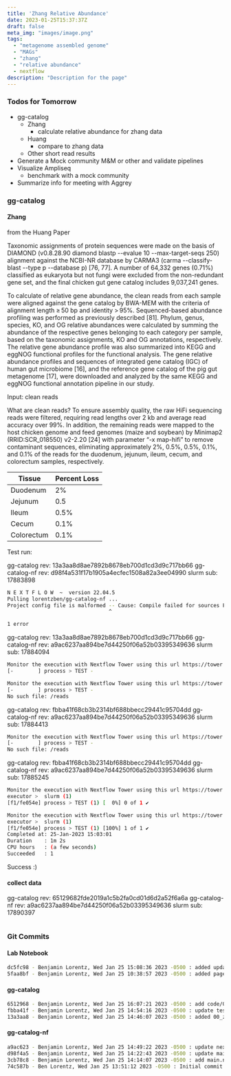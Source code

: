 ```yaml
---
title: 'Zhang Relative Abundance'
date: 2023-01-25T15:37:37Z
draft: false
meta_img: "images/image.png"
tags:
  - "metagenome assembled genome"
  - "MAGs"
  - "zhang"
  - "relative abundance"
  - nextflow
description: "Description for the page"
---
```


### Todos for Tomorrow

- gg-catalog
  - Zhang
    - calculate relative abundance for zhang data
  - Huang
    - compare to zhang data
  - Other short read results
- Generate a Mock community M&M or other and validate pipelines
- Visualize Ampliseq
  - benchmark with a mock community
- Summarize info for meeting with Aggrey

### gg-catalog

#### Zhang

from the Huang Paper


Taxonomic assignments of protein sequences were made on the basis of DIAMOND (v0.8.28.90 diamond blastp --evalue 10 --max-target-seqs 250) alignment against the NCBI-NR database by CARMA3 (carma --classify-blast --type p --database p) [76, 77]. A number of 64,332 genes (0.71%) classified as eukaryota but not fungi were excluded from the non-redundant gene set, and the final chicken gut gene catalog includes 9,037,241 genes.

To calculate of relative gene abundance, the clean reads from each sample were aligned against the gene catalog by BWA-MEM with the criteria of alignment length ≥ 50 bp and identity > 95%. Sequenced-based abundance profiling was performed as previously described [81]. Phylum, genus, species, KO, and OG relative abundances were calculated by summing the abundance of the respective genes belonging to each category per sample, based on the taxonomic assignments, KO and OG annotations, respectively. The relative gene abundance profile was also summarized into KEGG and eggNOG functional profiles for the functional analysis. The gene relative abundance profiles and sequences of integrated gene catalog (IGC) of human gut microbiome [16], and the reference gene catalog of the pig gut metagenome [17], were downloaded and analyzed by the same KEGG and eggNOG functional annotation pipeline in our study.


Input: clean reads

What are clean reads?
  To ensure assembly quality, the raw HiFi sequencing reads were filtered, requiring read lengths over 2 kb and average   read accuracy over 99%. In addition, the remaining reads were mapped to the host chicken genome and feed genomes       (maize and soybean) by Minimap2 (RRID:SCR_018550) v2-2.20 [24] with parameter “-x map-hifi” to remove contaminant      sequences, eliminating approximately 2%, 0.5%, 0.5%, 0.1%, and 0.1% of the reads for the duodenum, jejunum, ileum,     cecum, and colorectum samples, respectively. 
  

| Tissue | Percent Loss |
| --- | --- |
| Duodenum | 2% | 
| Jejunum | 0.5 |
| Ileum | 0.5% |
| Cecum | 0.1% |
| Colorectum | 0.1% |

Test run:

gg-catalog rev: 13a3aa8d8ae7892b8678eb700d1cd3d9c717bb66
gg-catalog-nf rev: d98f4a531f17b1905a4ecfec1508a82a3ee04990
slurm sub: 17883898

```bash
N E X T F L O W  ~  version 22.04.5
Pulling lorentzben/gg-catalog-nf ...
Project config file is malformed -- Cause: Compile failed for sources FixedSetSources[name='/groovy/script/ScriptEC354DC4DA40B$/groovy/script/ScriptEC354DC4DA40BF3CA2978BD707DC42F2/_nf_config_45174931: 23: Unexpected character: '\'' @ line 23, column 53.   orentzb/microbiome_analyst:1.1'
                                 ^

1 error
```
gg-catalog rev: 13a3aa8d8ae7892b8678eb700d1cd3d9c717bb66
gg-catalog-nf rev: a9ac6237aa894be7d44250f06a52b03395349636
slurm sub: 17884094

```bash
Monitor the execution with Nextflow Tower using this url https://tower.nf/user/bjl34716/watch/5K1JY4eWtSuEyB
[-        ] process > TEST -

Monitor the execution with Nextflow Tower using this url https://tower.nf/user/bjl34716/watch/5K1JY4eWtSuEyB
[-        ] process > TEST -
No such file: /reads
```

gg-catalog rev: fbba41f68cb3b2314bf688bbecc29441c95704dd
gg-catalog-nf rev: a9ac6237aa894be7d44250f06a52b03395349636
slurm sub: 17884413


```bash
Monitor the execution with Nextflow Tower using this url https://tower.nf/user/bjl34716/watch/3qKGL6VkSvBEn0
[-        ] process > TEST -
No such file: /reads
```

gg-catalog rev: fbba41f68cb3b2314bf688bbecc29441c95704dd
gg-catalog-nf rev: a9ac6237aa894be7d44250f06a52b03395349636
slurm sub: 17885245

```bash
Monitor the execution with Nextflow Tower using this url https://tower.nf/user/bjl34716/watch/4CPaSFgFNS7aa4
executor >  slurm (1)
[f1/fe054e] process > TEST (1) [  0%] 0 of 1 ✔

Monitor the execution with Nextflow Tower using this url https://tower.nf/user/bjl34716/watch/4CPaSFgFNS7aa4
executor >  slurm (1)
[f1/fe054e] process > TEST (1) [100%] 1 of 1 ✔
Completed at: 25-Jan-2023 15:03:01
Duration    : 1m 2s
CPU hours   : (a few seconds)
Succeeded   : 1
```

Success :)

#### collect data

gg-catalog rev: 65129682fde2019a1c5b2fa0cd01d6d2a52f6a6a 
gg-catalog-nf rev: a9ac6237aa894be7d44250f06a52b03395349636
slurm sub: 17890397

```bash
```

### Git Commits

#### Lab Notebook

```bash
dc5fc98 - Benjamin Lorentz, Wed Jan 25 15:08:36 2023 -0500 : added updates for nextflow gg-catalog
5faa8bf - Benjamin Lorentz, Wed Jan 25 10:38:57 2023 -0500 : added page for wednesday
```

#### gg-catalog

```bash
6512968 - Benjamin Lorentz, Wed Jan 25 16:07:21 2023 -0500 : add code/00_collect_data.sh
fbba41f - Benjamin Lorentz, Wed Jan 25 14:54:16 2023 -0500 : update test_params.yaml
13a3aa8 - Benjamin Lorentz, Wed Jan 25 14:46:07 2023 -0500 : added 00_zhang_nextflow and params
```

#### gg-catalog-nf

```bash
a9ac623 - Benjamin Lorentz, Wed Jan 25 14:49:22 2023 -0500 : update nextflow.config
d98f4a5 - Benjamin Lorentz, Wed Jan 25 14:22:43 2023 -0500 : update main.nf
3cb78c8 - Benjamin Lorentz, Wed Jan 25 14:14:07 2023 -0500 : add main.nf and others
74c587b - Ben Lorentz, Wed Jan 25 13:51:12 2023 -0500 : Initial commit
```


